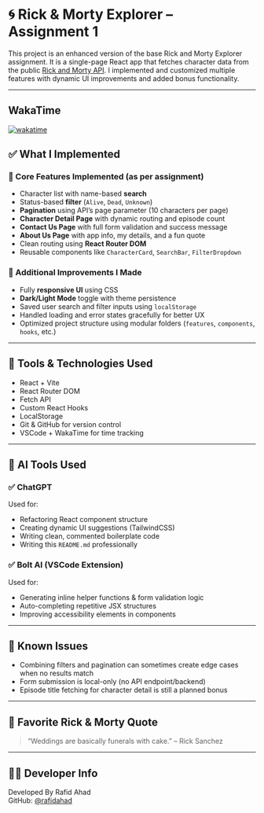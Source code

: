 # 🌀 Rick & Morty Explorer – Assignment 1

This project is an enhanced version of the base Rick and Morty Explorer assignment. It is a single-page React app that fetches character data from the public [Rick and Morty API](https://rickandmortyapi.com/). I implemented and customized multiple features with dynamic UI improvements and added bonus functionality.

---
## WakaTime
[![wakatime](https://wakatime.com/badge/user/3ae8b4f9-4e97-4b74-8699-cf3f6035ff0f/project/f5f5ebe1-699e-4e60-a4bb-fe7163de2694.svg)](https://wakatime.com/badge/user/3ae8b4f9-4e97-4b74-8699-cf3f6035ff0f/project/f5f5ebe1-699e-4e60-a4bb-fe7163de2694)
## ✅ What I Implemented

### 🔧 Core Features Implemented (as per assignment)
- Character list with name-based **search**
- Status-based **filter** (`Alive`, `Dead`, `Unknown`)
- **Pagination** using API’s page parameter (10 characters per page)
- **Character Detail Page** with dynamic routing and episode count
- **Contact Us Page** with full form validation and success message
- **About Us Page** with app info, my details, and a fun quote
- Clean routing using **React Router DOM**
- Reusable components like `CharacterCard`, `SearchBar`, `FilterDropdown`

### 🚀 Additional Improvements I Made
- Fully **responsive UI** using CSS
- **Dark/Light Mode** toggle with theme persistence
- Saved user search and filter inputs using `localStorage`
- Handled loading and error states gracefully for better UX
- Optimized project structure using modular folders (`features`, `components`, `hooks`, etc.)

---

## 🧪 Tools & Technologies Used

- React + Vite
- React Router DOM
- Fetch API
- Custom React Hooks
- LocalStorage
- Git & GitHub for version control
- VSCode + WakaTime for time tracking

---

## 🤖 AI Tools Used

### ✅ ChatGPT
Used for:
- Refactoring React component structure
- Creating dynamic UI suggestions (TailwindCSS)
- Writing clean, commented boilerplate code
- Writing this `README.md` professionally

### ✅ Bolt AI (VSCode Extension)
Used for:
- Generating inline helper functions & form validation logic
- Auto-completing repetitive JSX structures
- Improving accessibility elements in components

---

## 🐞 Known Issues

- Combining filters and pagination can sometimes create edge cases when no results match
- Form submission is local-only (no API endpoint/backend)
- Episode title fetching for character detail is still a planned bonus

---



## 📢 Favorite Rick & Morty Quote

> “Weddings are basically funerals with cake.” – Rick Sanchez

---

## 🙋‍♂️ Developer Info

Developed By Rafid Ahad   
GitHub: [@rafidahad](https://github.com/rafidahad)